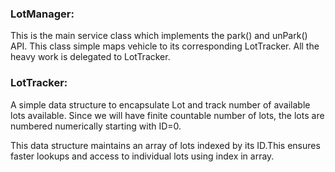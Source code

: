 ### LotManager:

This is the main service class which implements the park() and unPark() API.
This class simple maps vehicle to its corresponding LotTracker. 
All the heavy work is delegated to LotTracker.


### LotTracker:

A simple data structure to encapsulate Lot and track number of available lots available.
Since we will have finite countable number of lots, the lots are numbered numerically starting with ID=0.

This data structure maintains an array of lots indexed by its ID.This ensures faster lookups and access to individual
lots using index in array.



